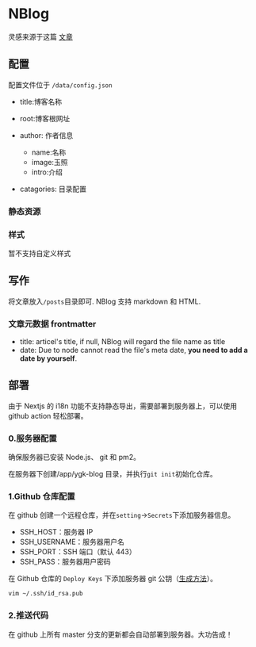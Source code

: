 # NBlog

灵感来源于这篇 [文章](https://dev.to/tinacms/creating-a-markdown-blog-with-next-js-52hk)

## 配置

配置文件位于 `/data/config.json`

-   title:博客名称

*   root:博客根网址

*   author: 作者信息
    -   name:名称
    -   image:玉照
    -   intro:介绍
*   catagories: 目录配置

### 静态资源

### 样式

暂不支持自定义样式

## 写作

将文章放入`/posts`目录即可. NBlog 支持 markdown 和 HTML.

### 文章元数据 frontmatter

-   title: articel's title, if null, NBlog will regard the file name as title
-   date: Due to node cannot read the file's meta date, **you need to add a date by yourself**.

## 部署

由于 Nextjs 的 i18n 功能不支持静态导出，需要部署到服务器上，可以使用 github action 轻松部署。

### 0.服务器配置

确保服务器已安装 Node.js、 git 和 pm2。

在服务器下创建/app/ygk-blog 目录，并执行`git init`初始化仓库。

### 1.Github 仓库配置

在 github 创建一个远程仓库，并在`setting`->`Secrets`下添加服务器信息。

-   SSH_HOST：服务器 IP
-   SSH_USERNAME：服务器用户名
-   SSH_PORT：SSH 端口（默认 443）
-   SSH_PASS：服务器用户密码

在 Github 仓库的 `Deploy Keys` 下添加服务器 git 公钥（[生成方法](https://git-scm.com/book/zh/v2/%E6%9C%8D%E5%8A%A1%E5%99%A8%E4%B8%8A%E7%9A%84-Git-%E7%94%9F%E6%88%90-SSH-%E5%85%AC%E9%92%A5)）。
 
```sh
vim ~/.ssh/id_rsa.pub
```

### 2.推送代码

在 github 上所有 master 分支的更新都会自动部署到服务器。大功告成！

